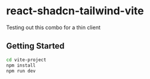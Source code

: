 # react-shadcn-tailwind-vite
Testing out this combo for a thin client

## Getting Started

```sh
cd vite-project
npm install
npm run dev
```

